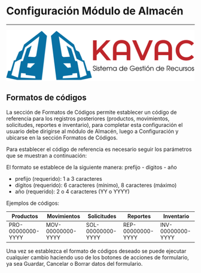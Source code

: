 # Configuración Módulo de Almacén
********************************

![Screenshot](../img/logokavac.png#imagen)

## Formatos de códigos

La sección de Formatos de Códigos permite establecer un código de referencia para los registros posteriores (productos, movimientos, solicitudes, reportes e inventario), para completar esta configuración el usuario debe dirigirse al módulo de Almacén, luego a Configuración y ubicarse en la sección Formatos de Códigos.

Para establecer el código de referencia es necesario seguir los parámetros que se muestran a continuación:

El formato se establece de la siguiente manera: prefijo - dígitos - año

- prefijo (requerido): 1 a 3 caracteres
- dígitos (requerido): 6 caracteres (mínimo), 8 caracteres (máximo)
- año (requerido): 2 o 4 caracteres (YY o YYYY)

Ejemplos de códigos:

|Productos|Movimientos|Solicitudes|Reportes|Inventario|      
|--- |--- |--- |--- |--- |
|PRO-00000000-YYYY |MOV-00000000-YYYY |SOL-00000000-YYYY |REP-00000000-YYYY |INV-00000000-YYYY |

Una vez se establezca el formato de códigos deseado se puede ejecutar cualquier cambio haciendo uso de los botones de acciones de formulario, ya sea Guardar, Cancelar o Borrar datos del formulario. 
